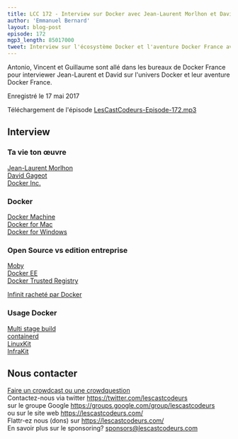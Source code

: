 ```yaml
---
title: LCC 172 - Interview sur Docker avec Jean-Laurent Morlhon et David Gageot
author: 'Emmanuel Bernard'
layout: blog-post
episode: 172
mgp3_length: 85017000
tweet: Interview sur l'écosystème Docker et l'aventure Docker France avec @dgageot et @morlhon
---
```

Antonio, Vincent et Guillaume sont allé dans les bureaux de Docker France pour interviewer Jean-Laurent et David sur l'univers Docker et leur aventure Docker France.

Enregistré le 17 mai 2017

Téléchargement de l'épisode [LesCastCodeurs-Episode-172.mp3](http://traffic.libsyn.com/lescastcodeurs/LesCastCodeurs-Episode-172.mp3)

## Interview

### Ta vie ton œuvre

[Jean-Laurent Morlhon](https://twitter.com/morlhon)  
[David Gageot](https://twitter.com/dgageot)  
[Docker Inc.](http://docker.com)  

### Docker

[Docker Machine](https://docs.docker.com/machine/)  
[Docker for Mac](https://www.docker.com/docker-mac)  
[Docker for Windows](https://www.docker.com/docker-windows)  

### Open Source vs edition entreprise

[Moby](https://mobyproject.org)  
[Docker EE](https://www.docker.com/enterprise-edition)  
[Docker Trusted Registry](https://docs.docker.com/datacenter/dtr/2.0/)  

[Infinit racheté par Docker](https://blog.docker.com/2017/01/docker-storage-infinit-faq/)  

### Usage Docker

[Multi stage build](https://docs.docker.com/engine/userguide/eng-image/multistage-build/)  
[containerd](https://containerd.io)  
[LinuxKit](https://blog.docker.com/2017/04/introducing-linuxkit-container-os-toolkit/)  
[InfraKit](https://blog.docker.com/2017/01/infrakit-hood-high-availability/)  

## Nous contacter

[Faire un crowdcast ou une crowdquestion](https://lescastcodeurs.com/crowdcasting/)  
Contactez-nous via twitter <https://twitter.com/lescastcodeurs>  
sur le groupe Google <https://groups.google.com/group/lescastcodeurs>  
ou sur le site web <https://lescastcodeurs.com/>  
Flattr-ez nous (dons) sur <https://lescastcodeurs.com/>  
En savoir plus sur le sponsoring? sponsors@lescastcodeurs.com
